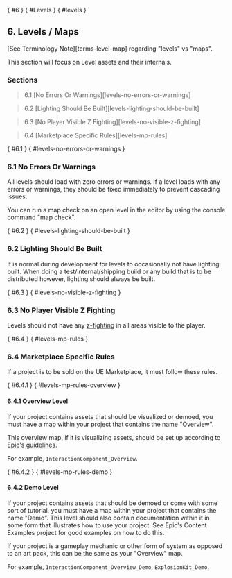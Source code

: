 [](){ #6 }
[](){ #Levels }
[](){ #levels }
## 6. Levels / Maps

[See Terminology Note][terms-level-map] regarding "levels" vs "maps".

This section will focus on Level assets and their internals.

### Sections

> 6.1 [No Errors Or Warnings][levels-no-errors-or-warnings]

> 6.2 [Lighting Should Be Built][levels-lighting-should-be-built]

> 6.3 [No Player Visible Z Fighting][levels-no-visible-z-fighting]

> 6.4 [Marketplace Specific Rules][levels-mp-rules]

[](){ #6.1 }
[](){ #levels-no-errors-or-warnings }
### 6.1 No Errors Or Warnings

All levels should load with zero errors or warnings. If a level loads with any errors or warnings, they should be fixed immediately to prevent cascading issues.

You can run a map check on an open level in the editor by using the console command "map check".

[](){ #6.2 }
[](){ #levels-lighting-should-be-built }
### 6.2 Lighting Should Be Built

It is normal during development for levels to occasionally not have lighting built. When doing a test/internal/shipping build or any build that is to be distributed however, lighting should always be built.

[](){ #6.3 }
[](){ #levels-no-visible-z-fighting }
### 6.3 No Player Visible Z Fighting

Levels should not have any [z-fighting](https://en.wikipedia.org/wiki/Z-fighting) in all areas visible to the player.

[](){ #6.4 }
[](){ #levels-mp-rules }
### 6.4 Marketplace Specific Rules

If a project is to be sold on the UE Marketplace, it must follow these rules.

[](){ #6.4.1 }
[](){ #levels-mp-rules-overview }
#### 6.4.1 Overview Level

If your project contains assets that should be visualized or demoed, you must have a map within your project that contains the name "Overview".

This overview map, if it is visualizing assets, should be set up according to [Epic's guidelines](http://help.epicgames.com/customer/en/portal/articles/2592186-marketplace-submission-guidelines-preparing-your-assets#Required%20Levels%20and%20Maps).

For example, `InteractionComponent_Overview`.

[](){ #6.4.2 }
[](){ #levels-mp-rules-demo }
#### 6.4.2 Demo Level

If your project contains assets that should be demoed or come with some sort of tutorial, you must have a map within your project that contains the name "Demo". This level should also contain documentation within it in some form that illustrates how to use your project. See Epic's Content Examples project for good examples on how to do this.

If your project is a gameplay mechanic or other form of system as opposed to an art pack, this can be the same as your "Overview" map.

For example, `InteractionComponent_Overview_Demo`, `ExplosionKit_Demo`.
